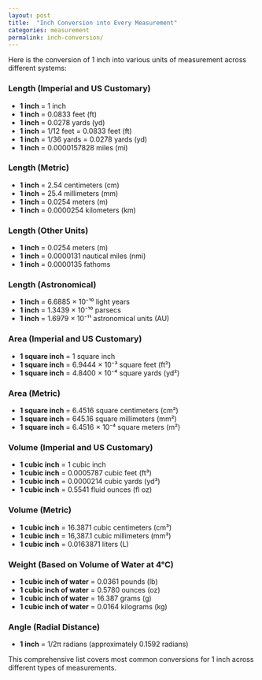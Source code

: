 ```yaml
---
layout: post
title:  "Inch Conversion into Every Measurement"
categories: measurement
permalink: inch-conversion/
---
```


Here is the conversion of 1 inch into various units of measurement across different systems:

### Length (Imperial and US Customary)
- **1 inch** = 1 inch
- **1 inch** = 0.0833 feet (ft)
- **1 inch** = 0.0278 yards (yd)
- **1 inch** = 1/12 feet = 0.0833 feet (ft)
- **1 inch** = 1/36 yards = 0.0278 yards (yd)
- **1 inch** = 0.0000157828 miles (mi)

### Length (Metric)
- **1 inch** = 2.54 centimeters (cm)
- **1 inch** = 25.4 millimeters (mm)
- **1 inch** = 0.0254 meters (m)
- **1 inch** = 0.0000254 kilometers (km)

### Length (Other Units)
- **1 inch** = 0.0254 meters (m)
- **1 inch** = 0.0000131 nautical miles (nmi)
- **1 inch** = 0.0000135 fathoms

### Length (Astronomical)
- **1 inch** = 6.6885 × 10⁻¹⁰ light years
- **1 inch** = 1.3439 × 10⁻¹⁰ parsecs
- **1 inch** = 1.6979 × 10⁻¹¹ astronomical units (AU)

### Area (Imperial and US Customary)
- **1 square inch** = 1 square inch
- **1 square inch** = 6.9444 × 10⁻³ square feet (ft²)
- **1 square inch** = 4.8400 × 10⁻⁴ square yards (yd²)

### Area (Metric)
- **1 square inch** = 6.4516 square centimeters (cm²)
- **1 square inch** = 645.16 square millimeters (mm²)
- **1 square inch** = 6.4516 × 10⁻⁴ square meters (m²)

### Volume (Imperial and US Customary)
- **1 cubic inch** = 1 cubic inch
- **1 cubic inch** = 0.0005787 cubic feet (ft³)
- **1 cubic inch** = 0.0000214 cubic yards (yd³)
- **1 cubic inch** = 0.5541 fluid ounces (fl oz)

### Volume (Metric)
- **1 cubic inch** = 16.3871 cubic centimeters (cm³)
- **1 cubic inch** = 16,387.1 cubic millimeters (mm³)
- **1 cubic inch** = 0.0163871 liters (L)

### Weight (Based on Volume of Water at 4°C)
- **1 cubic inch of water** = 0.0361 pounds (lb)
- **1 cubic inch of water** = 0.5780 ounces (oz)
- **1 cubic inch of water** = 16.387 grams (g)
- **1 cubic inch of water** = 0.0164 kilograms (kg)

### Angle (Radial Distance)
- **1 inch** = 1/2π radians (approximately 0.1592 radians)

This comprehensive list covers most common conversions for 1 inch across different types of measurements.